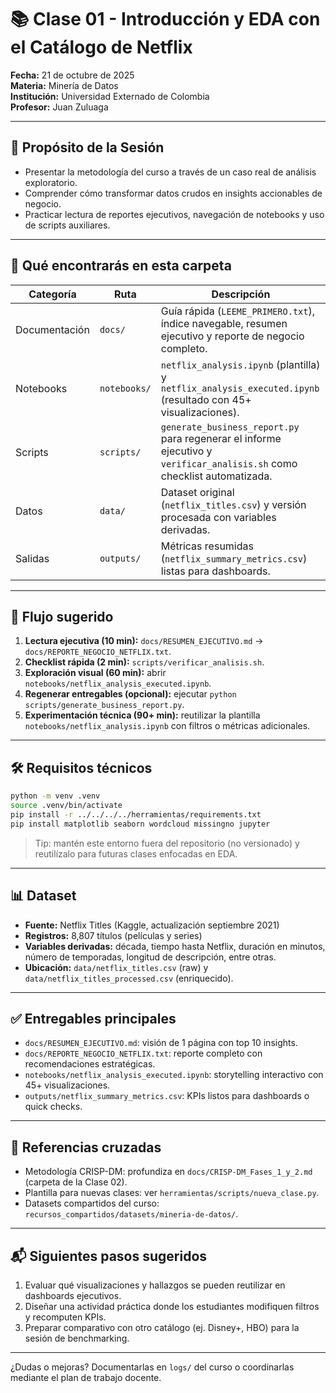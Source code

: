 # 📚 Clase 01 - Introducción y EDA con el Catálogo de Netflix

**Fecha:** 21 de octubre de 2025  
**Materia:** Minería de Datos  
**Institución:** Universidad Externado de Colombia  
**Profesor:** Juan Zuluaga

---

## 🎯 Propósito de la Sesión
- Presentar la metodología del curso a través de un caso real de análisis exploratorio.
- Comprender cómo transformar datos crudos en insights accionables de negocio.
- Practicar lectura de reportes ejecutivos, navegación de notebooks y uso de scripts auxiliares.

---

## 📂 Qué encontrarás en esta carpeta

| Categoría | Ruta | Descripción |
|-----------|------|-------------|
| Documentación | `docs/` | Guía rápida (`LEEME_PRIMERO.txt`), índice navegable, resumen ejecutivo y reporte de negocio completo. |
| Notebooks | `notebooks/` | `netflix_analysis.ipynb` (plantilla) y `netflix_analysis_executed.ipynb` (resultado con 45+ visualizaciones). |
| Scripts | `scripts/` | `generate_business_report.py` para regenerar el informe ejecutivo y `verificar_analisis.sh` como checklist automatizada. |
| Datos | `data/` | Dataset original (`netflix_titles.csv`) y versión procesada con variables derivadas. |
| Salidas | `outputs/` | Métricas resumidas (`netflix_summary_metrics.csv`) listas para dashboards. |

---

## 🔄 Flujo sugerido
1. **Lectura ejecutiva (10 min):** `docs/RESUMEN_EJECUTIVO.md` → `docs/REPORTE_NEGOCIO_NETFLIX.txt`.
2. **Checklist rápida (2 min):** `scripts/verificar_analisis.sh`.
3. **Exploración visual (60 min):** abrir `notebooks/netflix_analysis_executed.ipynb`.
4. **Regenerar entregables (opcional):** ejecutar `python scripts/generate_business_report.py`.
5. **Experimentación técnica (90+ min):** reutilizar la plantilla `notebooks/netflix_analysis.ipynb` con filtros o métricas adicionales.

---

## 🛠️ Requisitos técnicos
```bash
python -m venv .venv
source .venv/bin/activate
pip install -r ../../../../herramientas/requirements.txt
pip install matplotlib seaborn wordcloud missingno jupyter
```

> Tip: mantén este entorno fuera del repositorio (no versionado) y reutilízalo para futuras clases enfocadas en EDA.

---

## 📊 Dataset
- **Fuente:** Netflix Titles (Kaggle, actualización septiembre 2021)  
- **Registros:** 8,807 títulos (películas y series)  
- **Variables derivadas:** década, tiempo hasta Netflix, duración en minutos, número de temporadas, longitud de descripción, entre otras.
- **Ubicación:** `data/netflix_titles.csv` (raw) y `data/netflix_titles_processed.csv` (enriquecido).

---

## ✅ Entregables principales
- `docs/RESUMEN_EJECUTIVO.md`: visión de 1 página con top 10 insights.
- `docs/REPORTE_NEGOCIO_NETFLIX.txt`: reporte completo con recomendaciones estratégicas.
- `notebooks/netflix_analysis_executed.ipynb`: storytelling interactivo con 45+ visualizaciones.
- `outputs/netflix_summary_metrics.csv`: KPIs listos para dashboards o quick checks.

---

## 🔗 Referencias cruzadas
- Metodología CRISP-DM: profundiza en `docs/CRISP-DM_Fases_1_y_2.md` (carpeta de la Clase 02).
- Plantilla para nuevas clases: ver `herramientas/scripts/nueva_clase.py`.
- Datasets compartidos del curso: `recursos_compartidos/datasets/mineria-de-datos/`.

---

## 📬 Siguientes pasos sugeridos
1. Evaluar qué visualizaciones y hallazgos se pueden reutilizar en dashboards ejecutivos.
2. Diseñar una actividad práctica donde los estudiantes modifiquen filtros y recomputen KPIs.
3. Preparar comparativo con otro catálogo (ej. Disney+, HBO) para la sesión de benchmarking.

---

¿Dudas o mejoras? Documentarlas en `logs/` del curso o coordinarlas mediante el plan de trabajo docente.﻿
